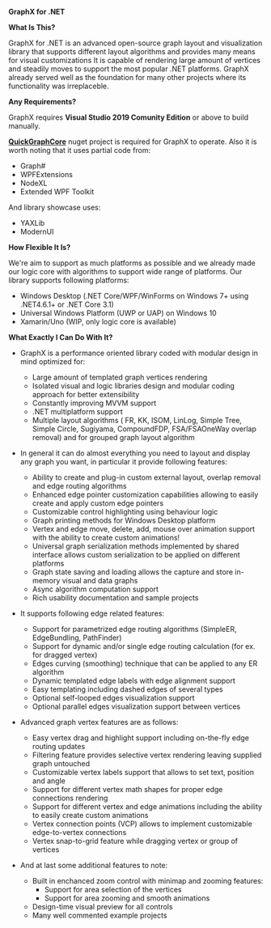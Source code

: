 **GraphX for .NET**

**What Is This?**

GraphX for .NET is an advanced open-source graph layout and visualization library that supports different layout algorithms and provides many means for visual customizations It is capable of rendering large amount of vertices and steadily moves to support the most popular .NET platforms. GraphX already served well as the foundation for many other projects where its functionality was irreplaceble.



**Any Requirements?**

GraphX requires **Visual Studio 2019 Comunity Edition** or above to build manually.

[**QuickGraphCore**](https://www.nuget.org/packages/QuickGraphCore/) nuget project is required for GraphX to operate. Also it is worth noting that it uses partial code from:
* Graph#
* WPFExtensions
* NodeXL
* Extended WPF Toolkit
  
And library showcase uses:
* YAXLib
* ModernUI



**How Flexible It Is?**

We're aim to support as much platforms as possible and we already made our logic core with algorithms to support wide range of platforms.
Our library supports following platforms:
* Windows Desktop (.NET Core/WPF/WinForms on Windows 7+ using .NET4.6.1+ or .NET Core 3.1)
* Universal Windows Platform (UWP or UAP) on Windows 10
* Xamarin/Uno (WIP, only logic core is available)



**What Exactly I Can Do With It?**

* GraphX is a performance oriented library coded with modular design in mind optimized for:
  * Large amount of templated graph vertices rendering
  * Isolated visual and logic libraries design and modular coding approach for better extensibility
  * Constantly improving MVVM support
  * .NET multiplatform support
  * Multiple layout algorithms ( FR, KK, ISOM, LinLog, Simple Tree, Simple Circle, Sugiyama, CompoundFDP, FSA/FSAOneWay overlap removal) and for grouped graph layout algorithm

* In general it can do almost everything you need to layout and display any graph you want, in particular it provide following features:
  * Ability to create and plug-in custom external layout, overlap removal and edge routing algorithms
  * Enhanced edge pointer customization capabilities allowing to easily create and apply custom edge pointers
  * Customizable control highlighting using behaviour logic
  * Graph printing methods for Windows Desktop platform
  * Vertex and edge move, delete, add, mouse over animation support with the ability to create custom animations!
  * Universal graph serialization methods implemented by shared interface allows custom serialization to be applied on different platforms
  * Graph state saving and loading allows the capture and store in-memory visual and data graphs
  * Async algorithm computation support
  * Rich usability documentation and sample projects

* It supports following edge related features:
  * Support for parametrized edge routing algorithms (SimpleER, EdgeBundling, PathFinder)
  * Support for dynamic and/or single edge routing calculation (for ex. for dragged vertex)
  * Edges curving (smoothing) technique that can be applied to any ER algorithm
  * Dynamic templated edge labels with edge alignment support
  * Easy templating including dashed edges of several types
  * Optional self-looped edges visualization support
  * Optional parallel edges visualization support between vertices

* Advanced graph vertex features are as follows:
  * Easy vertex drag and highlight support including on-the-fly edge routing updates
  * Filtering feature provides selective vertex rendering leaving supplied graph untouched
  * Customizable vertex labels support that allows to set text, position and angle
  * Support for different vertex math shapes for proper edge connections rendering
  * Support for different vertex and edge animations including the ability to easily create custom animations
  * Vertex connection points (VCP) allows to implement customizable edge-to-vertex connections
  * Vertex snap-to-grid feature while dragging vertex or group of vertices

* And at last some additional features to note:
  * Built in enchanced zoom control with minimap and zooming features:
    * Support for area selection of the vertices
    * Support for area zooming and smooth animations
  * Design-time visual preview for all controls
  * Many well commented example projects
